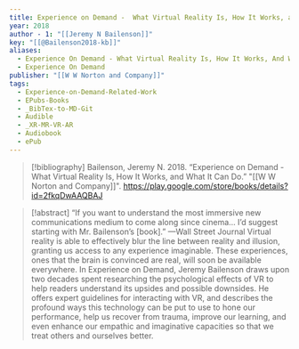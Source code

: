 ```yaml
---
title: Experience on Demand -  What Virtual Reality Is, How It Works, and What It Can Do
year: 2018
author - 1: "[[Jeremy N Bailenson]]"
key: "[[@Bailenson2018-kb]]"
aliases:
  - Experience On Demand - What Virtual Reality Is, How It Works, And What It Can Do
  - Experience On Demand
publisher: "[[W W Norton and Company]]"
tags:
  - Experience-on-Demand-Related-Work
  - EPubs-Books
  - _BibTex-to-MD-Git
  - Audible
  - _XR-MR-VR-AR
  - Audiobook
  - ePub
---
```


> [!bibliography]
> Bailenson, Jeremy N. 2018. “Experience on Demand -  What Virtual Reality Is, How It Works, and What It Can Do.” "[[W W Norton and Company]]". https://play.google.com/store/books/details?id=2fkqDwAAQBAJ

> [!abstract]
> “If you want to understand the most immersive new communications medium to come along since cinema… I’d suggest starting with Mr. Bailenson’s [book].” —Wall Street Journal Virtual reality is able to effectively blur the line between reality and illusion, granting us access to any experience imaginable. These experiences, ones that the brain is convinced are real, will soon be available everywhere. In Experience on Demand, Jeremy Bailenson draws upon two decades spent researching the psychological effects of VR to help readers understand its upsides and possible downsides. He offers expert guidelines for interacting with VR, and describes the profound ways this technology can be put to use to hone our performance, help us recover from trauma, improve our learning, and even enhance our empathic and imaginative capacities so that we treat others and ourselves better.